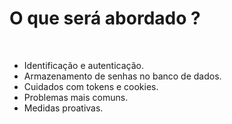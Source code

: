 # O que será abordado ?

<br />

- Identificação e autenticação.​
- Armazenamento de senhas no banco de dados.​
- Cuidados com tokens e cookies.​
- Problemas mais comuns.​
- Medidas proativas.